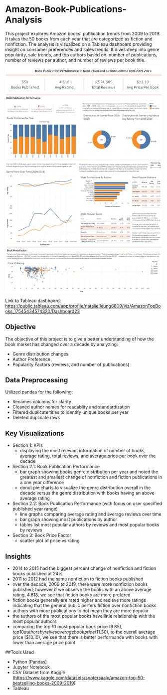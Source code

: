 # Amazon-Book-Publications-Analysis
This project explores Amazon books' publication trends from 2009 to 2019. It takes the 50 books from each year that are categorized as fiction and nonfiction. The analysis is visualized on a Tableau dashboard providing insight on consumer preferences and sales trends. It dives deep into genre popularity, sale trends, and top authors based on: number of publications, number of reviews per author, and number of reviews per book title.

![Dashboard Image](dashboard.png)

Link to Tableau dashboard: https://public.tableau.com/app/profile/natalie.leung6809/viz/AmazonTopBooks_17545434574320/Dashboard23

## Objective
The objective of this project is to give a better understanding of how the book market has changed over a decade by analyzing:
- Genre distribution changes
- Author Preference
- Popularity Factors (reviews, and number of publications)

## Data Preprocessing
Utilized pandas for the following:
- Renames columns for clarity
- Cleaned author names for readablity and standardization
- Filtered duplicate titles to identify unique books per year
- Deleted duplicate rows

## Key Visualizations
- Section 1: KPIs 
	- displaying the most relevant information of number of books, average rating, total reviews, and average price per book over the decade 
- Section 2.1: Book Publication Performance
	- bar graph showing books genre distribution per year and noted the greatest and smallest change of nonfiction and fiction publications in a one year difference
	- donut pie charts to visualize the genre distribution overall in the decade versus the genre distribution with books having an above average rating
- Section 2.2: Book Publication Performance (with focus on user specified published year range)
	- line graphs comparing average rating and average reviews over time
	- bar graph showing most publications by author
	- tables list most popular authors by reviews and most popular books by reviews
- Section 3: Book Price Factor
	- scatter plot of price vs rating

## Insights
- 2014 to 2015 had the biggest percent change of nonfiction and fiction books published at 24%
- 2011 to 2012 had the same nonfiction to fiction books published
- over the decade, 2009 to 2019, there were more nonfiction books published; however if we observe the books with an above average rating, 4.618, we see that fiction books are more prefered
- fiction books generally are rated higher and recieve more ratings indicating that the general public perfers fiction over nonfiction books
- authors with more publications to not mean they are more popular
- the authors of the most popular books have little relationship with the most popular authors
- comparing the top 10 most popular book price ($9.85), top 10 authors by reives average book price ($11.30), to the overall average price ($13.10), we see that there is better performance with books with lower than average price point


##Tools Used
- Python (Pandas)
- Jupyter Notebook
- CSV Dataset from Kaggle (https://www.kaggle.com/datasets/sootersaalu/amazon-top-50-bestselling-books-2009-2019)
- Tableau
